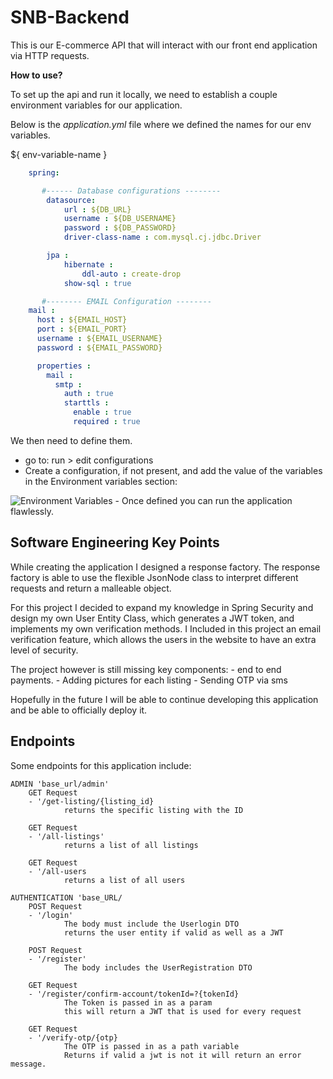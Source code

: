 # SNB-Backend
This is our E-commerce API that will interact with our front end application via HTTP requests.

**How to use?**

To set up the api and run it locally, we need to establish a couple environment variables for our application.

Below is the *application.yml* file where we defined the names for our env variables. 

${ env-variable-name }

```yml
    spring:

       #------ Database configurations --------
        datasource:
            url : ${DB_URL}
            username : ${DB_USERNAME}
            password : ${DB_PASSWORD}
            driver-class-name : com.mysql.cj.jdbc.Driver

        jpa :
            hibernate :
                ddl-auto : create-drop 
            show-sql : true

       #-------- EMAIL Configuration --------
    mail :
      host : ${EMAIL_HOST}
      port : ${EMAIL_PORT}
      username : ${EMAIL_USERNAME}
      password : ${EMAIL_PASSWORD}

      properties :
        mail :
          smtp :
            auth : true
            starttls :
              enable : true
              required : true

```
We then need to define them.
- go to: run > edit configurations
- Create a configuration, if not present, and add the value of the variables in the Environment variables section:
<img src="https://i.imgur.com/rTpQrf0.gif" alt="Environment Variables"/>
- Once defined you can run the application flawlessly.

## Software Engineering Key Points
While creating the application I designed a response factory. The response factory is able to use the flexible JsonNode class
to interpret different requests and return a malleable object.

For this project I decided to expand my knowledge in Spring Security and design my own User Entity Class,
which generates a JWT token, and implements my own verification methods.
I Included in this project an email verification feature, which allows the users in the website to have an extra level of security.

The project however is still missing key components:
    - end to end payments.
    - Adding pictures for each listing
    - Sending OTP via sms

Hopefully in the future I will be able to continue developing this application and be able to officially deploy it.

## Endpoints
Some endpoints for this application include:

    ADMIN 'base_url/admin'
        GET Request
        - '/get-listing/{listing_id}
                returns the specific listing with the ID
        
        GET Request
        - '/all-listings'
                returns a list of all listings
        
        GET Request
        - '/all-users
                returns a list of all users
    
    AUTHENTICATION 'base_URL/
        POST Request
        - '/login'
                The body must include the Userlogin DTO
                returns the user entity if valid as well as a JWT

        POST Request
        - '/register'
                The body includes the UserRegistration DTO

        GET Request
        - '/register/confirm-account/tokenId=?{tokenId}
                The Token is passed in as a param
                this will return a JWT that is used for every request
    
        GET Request
        - '/verify-otp/{otp}
                The OTP is passed in as a path variable
                Returns if valid a jwt is not it will return an error message.